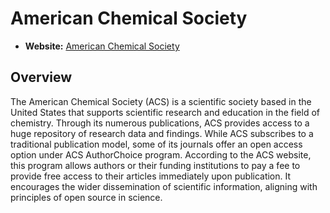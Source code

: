 # American Chemical Society

- **Website:** [American Chemical Society](https://www.acs.org/)

## Overview

The American Chemical Society (ACS) is a scientific society based in the United States that supports scientific research and education in the field of chemistry. Through its numerous publications, ACS provides access to a huge repository of research data and findings. While ACS subscribes to a traditional publication model, some of its journals offer an open access option under ACS AuthorChoice program. According to the ACS website, this program allows authors or their funding institutions to pay a fee to provide free access to their articles immediately upon publication. It encourages the wider dissemination of scientific information, aligning with principles of open source in science.
